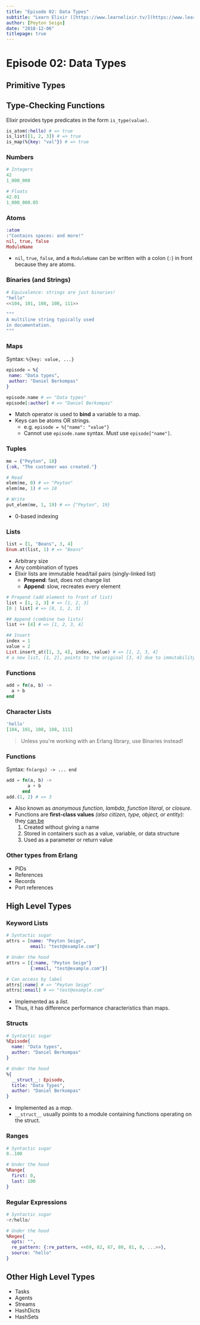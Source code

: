 ```yaml
---
title: "Episode 02: Data Types"
subtitle: "Learn Elixir ([https://www.learnelixir.tv/](https://www.learnelixir.tv/))"
author: [Peyton Seigo]
date: "2018-12-06"
titlepage: true
---
```


# Episode 02: Data Types

## Primitive Types

## Type-Checking Functions

Elixir provides type predicates in the form `is_type(value)`.

```elixir
is_atom(:hello) # => true
is_list([1, 2, 3]) # => true
is_map(%{key: "val"}) # => true
```

### Numbers

```elixir
# Integers
42
1_000_000

# Floats
42.01
1_000_000.05
```

### Atoms

```elixir
:atom
:"Contains spaces: and more!"
nil, true, false
ModuleName
```

- `nil`, `true`, `false`, and a `ModuleName` can be written with a colon (`:`) in front because they are atoms.

### Binaries (and Strings)

```elixir
# Equivalence: strings are just binaries!
"hello"
<<104, 101, 108, 108, 111>>

"""
A multiline string typically used
in documentation.
"""
```

### Maps

Syntax: `%{key: value, ...}`

```elixir
episode = %{
 name: "Data types",
 author: "Daniel Berkompas"
}

episode.name # => "Data types"
episode[:author] # => "Daniel Berkompas"
```

- Match operator is used to **bind** a variable to a map.
- Keys can be atoms OR strings.
  - e.g. `episode = %{"name": "value"}`
  - Cannot use `episode.name` syntax. Must use `episode["name"]`.

### Tuples

```elixir
me = {"Peyton", 18}
{:ok, "The customer was created."}

# Read
elem(me, 0) # => "Peyton"
elem(me, 1) # => 18

# Write
put_elem(me, 1, 19) # => {"Peyton", 19}
```

- 0-based indexing

### Lists

```elixir
list = [1, "Beans", 3, 4]
Enum.at(list, 1) # => "Beans"
```

- Arbitrary size
- Any combination of types
- Elixir lists are immutable head/tail pairs (singly-linked list)
  - **Prepend**: fast, does not change list
  - **Append**: slow, recreates every element

```elixir
# Prepend (add element to front of list)
list = [1, 2, 3] # => [1, 2, 3]
[0 | list] # => [0, 1, 2, 3]

## Append (combine two lists)
list ++ [4] # => [1, 2, 3, 4]

## Insert
index = 1
value = 2
List.insert_at([1, 3, 4], index, value) # => [1, 2, 3, 4]
# a new list, [1, 2], points to the original [3, 4] due to immutability
```

### Functions

```elixir
add = fn(a, b) ->
  a + b
end
```

### Character Lists

```elixir
'hello'
[104, 101, 108, 108, 111]
```

> Unless you're working with an Erlang library, use Binaries instead!

### Functions

Syntax: `fn(args) -> ... end`

```elixir
add = fn(a, b) ->
        a + b
      end
add.(1, 2) # => 3
```

- Also known as *anonymous function*, *lambda*, *function literal*, or *closure*.
- Functions are **first-class values** *(also citizen, type, object, or entity)*: they [can be](https://www.oreilly.com/library/view/learning-scala/9781449368814/ch05.html)
    1. Created without giving a name
    2. Stored in containers such as a value, variable, or data structure
    3. Used as a parameter or return value

### Other types from Erlang

- PIDs
- References
- Records
- Port references

## High Level Types

### Keyword Lists

```elixir
# Syntactic sugar
attrs = [name: "Peyton Seigo",
         email: "test@example.com"]

# Under the hood
attrs = [{:name, "Peyton Seigo"}
         {:email, "test@example.com"}]

# Can access by label
attrs[:name] # => "Peyton Seigo"
attrs[:email] # => "test@example.com"
```

- Implemented as a *list*.
- Thus, it has difference performance characteristics than maps.

### Structs

```elixir
# Syntactic sugar
%Episode{
  name: "Data types",
  author: "Daniel Berkompas"
}

# Under the hood
%{
  __struct__: Episode,
  title: "Data Types",
  author: "Daniel Berkompas"
}
```

- Implemented as a *map*.
- `__struct__` usually points to a module containing functions operating on the struct.

### Ranges

```elixir
# Syntactic sugar
0..100

# Under the hood
%Range{
  first: 0,
  last: 100
}
```

### Regular Expressions

```elixir
# Syntactic sugar
~r/hello/

# Under the hood
%Regex{
  opts: "",
  re_pattern: {:re_pattern, <<69, 82, 67, 80, 81, 0, ...>>},
  source: "hello"
}
```

## Other High Level Types

- Tasks
- Agents
- Streams
- HashDicts
- HashSets
